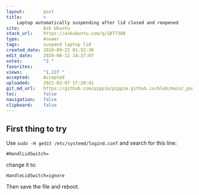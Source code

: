 ```yaml
---
layout:       post
title:        >
    Laptop automatically suspending after lid closed and reopened
site:         Ask Ubuntu
stack_url:    https://askubuntu.com/q/1077388
type:         Answer
tags:         suspend laptop lid
created_date: 2018-09-22 01:52:30
edit_date:    2020-06-12 14:37:07
votes:        "2 "
favorites:    
views:        "1,227 "
accepted:     Accepted
uploaded:     2022-02-07 17:28:41
git_md_url:   https://github.com/pippim/pippim.github.io/blob/main/_posts/2018/2018-09-22-Laptop-automatically-suspending-after-lid-closed-and-reopened.md
toc:          false
navigation:   false
clipboard:    false
---
```


## First thing to try

Use `sudo -H gedit /etc/systemd/logind.conf` and search for this line:

``` 
#HandlLidSwitch=
```

change it to:

``` 
HandleLidSwitch=ignore
```

Then save the file and reboot.
